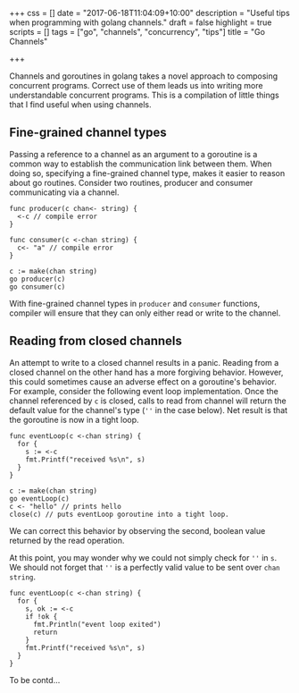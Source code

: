 +++
css = []
date = "2017-06-18T11:04:09+10:00"
description = "Useful tips when programming with golang channels."
draft = false
highlight = true
scripts = []
tags = ["go", "channels", "concurrency", "tips"]
title = "Go Channels"

+++

Channels and goroutines in golang takes a novel approach to composing 
concurrent programs.
Correct use of them leads us into writing more understandable 
concurrent programs.
This is a compilation of little things that I find useful when using channels.

## Fine-grained channel types
Passing a reference to a channel as an argument to a goroutine is a 
common way to establish the communication link between them.
When doing so, specifying a fine-grained channel type, makes it easier 
to reason about go routines. 
Consider two routines, producer and consumer communicating via a channel.

```
func producer(c chan<- string) {
  <-c // compile error
}

func consumer(c <-chan string) {
  c<- "a" // compile error
}

c := make(chan string)
go producer(c)
go consumer(c)
```

With fine-grained channel types in ```producer``` and ```consumer``` functions,
compiler will ensure that they can only either read or write to the channel.

## Reading from closed channels
An attempt to write to a closed channel results in a panic.
Reading from a closed channel on the other hand has a more forgiving behavior.
However, this could sometimes cause an adverse effect on a goroutine's behavior. 
For example, consider the following event loop implementation.
Once the channel referenced by ```c``` is closed, calls to read from 
channel will return the default value for the channel's type 
(```''``` in the case below). 
Net result is that the goroutine is now in a tight loop.

```
func eventLoop(c <-chan string) {
  for {
    s := <-c
    fmt.Printf("received %s\n", s)
  }
}

c := make(chan string)
go eventLoop(c)
c <- "hello" // prints hello
close(c) // puts eventLoop goroutine into a tight loop.
```

We can correct this behavior by observing the second, boolean value returned by 
the read operation.
 
At this point, you may wonder why we could not simply check for ```''```
in ```s```. We should not forget that ```''``` is a perfectly valid value
to be sent over ```chan string```.

```
func eventLoop(c <-chan string) {
  for {
    s, ok := <-c
    if !ok {
      fmt.Println("event loop exited")
      return
    }
    fmt.Printf("received %s\n", s)
  }
}
```

To be contd...
